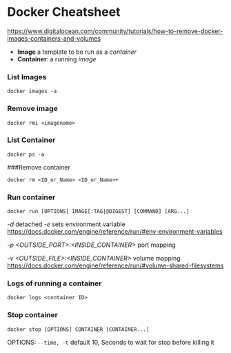 # Docker Cheatsheet

https://www.digitalocean.com/community/tutorials/how-to-remove-docker-images-containers-and-volumes



* **Image** a template to be run as a _container_
* **Container**: a running *image*

### List Images

````docker images -a````

### Remove image

````docker rmi <imagename> ````

### List Container

````docker ps -a````

###Remove container

````docker rm <ID_or_Name> <ID_or_Name>+````

### Run container

```
docker run [OPTIONS] IMAGE[:TAG|@DIGEST] [COMMAND] [ARG...]
```

_-d_	detached
_-e_	sets environment variable
​	https://docs.docker.com/engine/reference/run/#env-environment-variables

_-p <OUTSIDE_PORT>:<INSIDE_CONTAINER>_	port mapping  

_-v <OUTSIDE_FILE>:<INSIDE_CONTAINER>_	volume mapping
​									https://docs.docker.com/engine/reference/run/#volume-shared-filesystems

### Logs of running a container

````
docker logs <container ID>
````

### Stop container

````docker stop [OPTIONS] CONTAINER [CONTAINER...]````

OPTIONS:
````--time, -t```` default 10, Seconds to wait for stop before killing it

